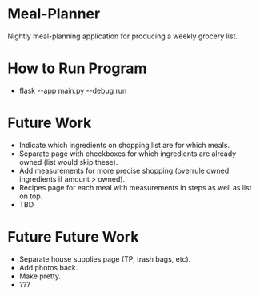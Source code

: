 # Meal-Planner
Nightly meal-planning application for producing a weekly grocery list.

# How to Run Program
* flask --app main.py --debug run

# Future Work
* Indicate which ingredients on shopping list are for which meals.
* Separate page with checkboxes for which ingredients are already owned (list would skip these).
* Add measurements for more precise shopping (overrule owned ingredients if amount > owned).
* Recipes page for each meal with measurements in steps as well as list on top.
* TBD

# Future Future Work
* Separate house supplies page (TP, trash bags, etc).
* Add photos back.
* Make pretty.
* ???
